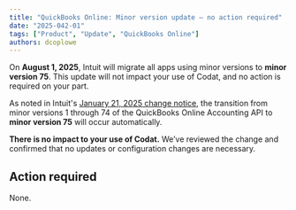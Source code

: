 ```yaml
---
title: "QuickBooks Online: Minor version update – no action required"
date: "2025-042-01"
tags: ["Product", "Update", "QuickBooks Online"]
authors: dcoplowe
---
```


On **August 1, 2025**, Intuit will migrate all apps using minor versions to **minor version 75**. This update will not impact your use of Codat, and no action is required on your part.

<!--truncate-->

As noted in Intuit's [January 21, 2025 change notice](https://blogs.intuit.com/2025/01/21/changes-to-our-accounting-api-that-may-impact-your-application/), the transition from minor versions 1 through 74 of the QuickBooks Online Accounting API to **minor version 75** will occur automatically.

**There is no impact to your use of Codat.** We’ve reviewed the change and confirmed that no updates or configuration changes are necessary.

## Action required

None.